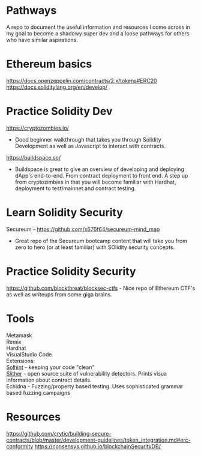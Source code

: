 # Pathways
A repo to document the useful information and resources I come across in my goal to become a shadowy super dev and a loose pathways for others who have similar aspirations.

# Ethereum basics
https://docs.openzeppelin.com/contracts/2.x/tokens#ERC20
https://docs.soliditylang.org/en/develop/

# Practice Solidity Dev
https://cryptozombies.io/ 
- Good beginner walkthrough that takes you through Solidity Development as well as Javascript to interact with contracts.

https://buildspace.so/ 
- Buildspace is great to give an overview of developing and deploying dApp's end-to-end. From contract deployment to front end. A step up from cryptozimbies in that you will become familiar with Hardhat, deployment to test/mainnet and contract testing.

# Learn Solidity Security
Secureum - https://github.com/x676f64/secureum-mind_map 
- Great repo of the Secureum bootcamp content that will take you from zero to hero (or at least familiar) with SOlidity security concepts.


# Practice Solidity Security
https://github.com/blockthreat/blocksec-ctfs - Nice repo of Ethereum CTF's as well as writeups from some giga brains.


# Tools
Metamask  
Remix  
Hardhat  
VisualStudio Code  
  Extensions:  
[Solhint](https://protofire.github.io/solhint/) - keeping your code "clean"   
[Slither](https://github.com/crytic/slither) - open source suite of vulnerability detectors. Prints visua information about contract details.  
Echidna - Fuzzing/property based testing. Uses sophisticated grammar based fuzzing campaigns

# Resources
https://github.com/crytic/building-secure-contracts/blob/master/development-guidelines/token_integration.md#erc-conformity
https://consensys.github.io/blockchainSecurityDB/
